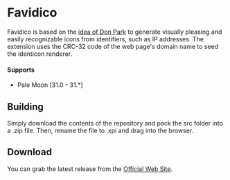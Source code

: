 # Favidico

Favidico is based on the [idea of Don Park](http://www.docuverse.com/blog/donpark/2007/01/18/visual-security-9-block-ip-identification) to generate visually pleasing and easily recognizable icons from identifiers, such as IP addresses. The extension uses the CRC-32 code of the web page's domain name to seed the identicon renderer.

#### Supports
 * Pale Moon [31.0 - 31.*]

## Building
Simply download the contents of the repository and pack the src folder into a .zip file. Then, rename the file to .xpi and drag into the browser.

## Download
You can grab the latest release from the [Official Web Site](//realityripple.com/Software/XUL/Favidico/).